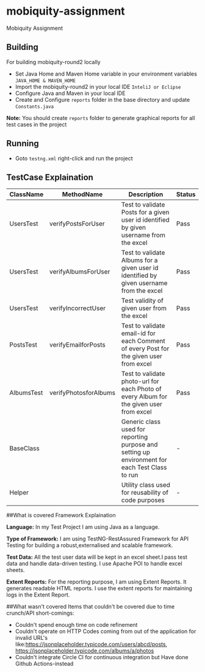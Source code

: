 # mobiquity-assignment
Mobiquity Assignment

## Building
For building mobiquity-round2 locally

- Set Java Home and Maven Home variable in your environment variables `JAVA_HOME & MAVEN_HOME`
- Import the mobiquity-round2 in your local IDE `InteliJ or Eclipse`
- Configure Java and Maven in your local IDE
- Create and Configure `reports` folder in the base directory and update `Constants.java`

**Note:** You should create `reports` folder to generate graphical reports for all test cases in the project
## Running
- Goto `testng.xml` right-click and run the project

## TestCase Explaination

|ClassName   |   MethodName  | Description                                                                                | Status |
 |---------------|--------------------------------------------------------------------------------------------|--------|-------------|
UsersTest| verifyPostsForUser     | Test to validate Posts for a given user id identified by given username from the excel     | Pass   |
UsersTest| verifyAlbumsForUser | Test to validate Albums for a given user id identified by given username from the excel    | Pass   |
UsersTest | verifyIncorrectUser | Test validity of given user from the excel                                            | Pass   |
PostsTest | verifyEmailforPosts  | Test to validate email-id for each Comment of every Post for the given user from excel     | Pass   |
AlbumsTest | verifyPhotosforAlbums | Test to validate photo-url for each Photo of every Album for the given user from excel     | Pass   |
BaseClass |     | Generic class used for reporting purpose and setting up environment for each Test Class to run | -      |
Helper |  | Utility class used for reusability of code purposes                                        | -      |

##What is covered
Framework Explaination

**Language:** In my Test Project I am using Java as a language.

**Type of Framework:** I am using TestNG-RestAssured Framework for API Testing for building a robust,externalised and scalable framework.

**Test Data:** All the test user data will be kept in an excel sheet.I pass test data and handle data-driven testing. I use Apache POI to handle excel sheets.

**Extent Reports:** For the reporting purpose, I am using Extent Reports. It generates readable HTML reports. I use the extent reports for maintaining logs in the Extent Report.

##What wasn't covered
Items that couldn't be covered due to time crunch/API short-comings:
- Couldn't spend enough time on code refinement
- Couldn't operate on HTTP Codes coming from out of the application for invalid URL's like:https://jsonplaceholder.typicode.com/users/abcd/posts, https://jsonplaceholder.typicode.com/albums/a/photos
- Couldn't integrate Circle CI for continuous integration but Have done Github Actions-instead 


